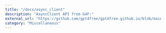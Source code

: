 ```yaml
---
title: "/docs/async_client"
description: "AsyncClient API from G4F:"
external_url: "https://github.com/gpt4free/gpt4free.github.io/blob/main/docs/async_client.md"
category: "Miscellaneous"
---
```

